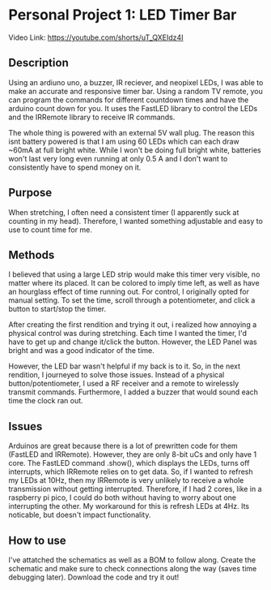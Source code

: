 # Personal Project 1: LED Timer Bar

Video Link: https://youtube.com/shorts/uT_QXEIdz4I

## Description
Using an ardiuno uno, a buzzer, IR reciever, and neopixel LEDs, I was able to make an accurate and responsive timer bar. Using a random TV remote, you can program the commands for different countdown times and have the arduino count down for you.
It uses the FastLED library to control the LEDs and the IRRemote library to receive IR commands. 

The whole thing is powered with an external 5V wall plug. The reason this isnt battery powered is that I am using 60 LEDs which can each draw ~60mA at full bright white. While I won't be doing full bright white, batteries won't last very long even running at only 0.5 A and I don't want to consistently have to spend money on it.

## Purpose
When stretching, I often need a consistent timer (I apparently suck at counting in my head). Therefore, I wanted something adjustable and easy to use to count time for me.

## Methods
I believed that using a large LED strip would make this timer very visible, no matter where its placed. It can be colored to imply time left, as well as have an hourglass effect of time running out.
For control, I originally opted for manual setting. To set the time, scroll through a potentiometer, and click a button to start/stop the timer.

After creating the first rendition and trying it out, i realized how annoying a physical control was during stretching. Each time I wanted the timer, I'd have to get up and change it/click the button. However, the LED Panel was bright and was a good indicator of the time.

However, the LED bar wasn't helpful if my back is to it. So, in the next rendition, I journeyed to solve those issues. Instead of a physical button/potentiometer, I used a RF receiver and a remote to wirelessly transmit commands. Furthermore, I added a buzzer that would sound each time the clock ran out.

## Issues
Arduinos are great because there is a lot of prewritten code for them (FastLED and IRRemote). However, they are only 8-bit uCs and only have 1 core. The FastLED command .show(), which displays the LEDs, turns off interrupts, which IRRemote relies on to get data. So, if I wanted to refresh my LEDs at 10Hz, then my IRRemote is very unlikely to receive a whole transmission without getting interrupted. Therefore, if I had 2 cores, like in a raspberry pi pico, I could do both without having to worry about one interrupting the other. My workaround for this is refresh LEDs at 4Hz. Its noticable, but doesn't impact functionality.

## How to use
I've attatched the schematics as well as a BOM to follow along. Create the schematic and make sure to check connections along the way (saves time debugging later). Download the code and try it out!
